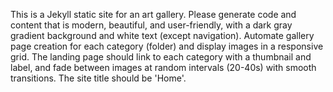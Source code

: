 <!-- Use this file to provide workspace-specific custom instructions to Copilot. For more details, visit https://code.visualstudio.com/docs/copilot/copilot-customization#_use-a-githubcopilotinstructionsmd-file -->

This is a Jekyll static site for an art gallery. Please generate code and content that is modern, beautiful, and user-friendly, with a dark gray gradient background and white text (except navigation). Automate gallery page creation for each category (folder) and display images in a responsive grid. The landing page should link to each category with a thumbnail and label, and fade between images at random intervals (20-40s) with smooth transitions. The site title should be 'Home'.
